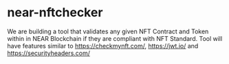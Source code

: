 # near-nftchecker

We are building a tool that validates any given NFT Contract and Token within in NEAR Blockchain if they are compliant with NFT Standard. 
Tool will have features similar to https://checkmynft.com/, https://jwt.io/ and https://securityheaders.com/ 
